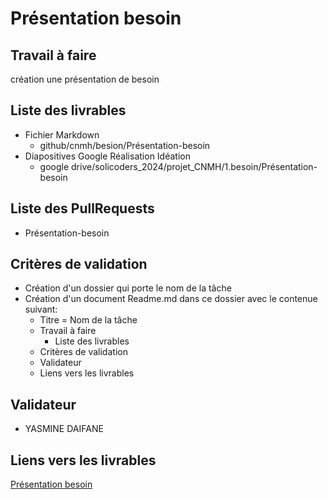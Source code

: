 # Présentation besoin

## Travail à faire 
création une présentation de besoin

## Liste des livrables 
- Fichier Markdown 
    - github/cnmh/besion/Présentation-besoin
- Diapositives Google Réalisation Idéation
    - google drive/solicoders_2024/projet_CNMH/1.besoin/Présentation-besoin

## Liste des PullRequests
- Présentation-besoin

## Critères de validation
- Création d'un dossier qui porte le nom de la tâche
- Création d'un document Readme.md dans ce  dossier avec le contenue suivant:
    - Titre = Nom de la tâche
    - Travail à faire
      - Liste des livrables 
    - Critères de validation
    - Validateur 
    - Liens vers les livrables
  
## Validateur 
-  YASMINE DAIFANE

## Liens vers les livrables
[Présentation besoin](https://docs.google.com/presentation/d/1JO4FdZtINbKK8KwLfqse33sNyntbR2VjZPWzPezoh5A/edit?usp=sharing)